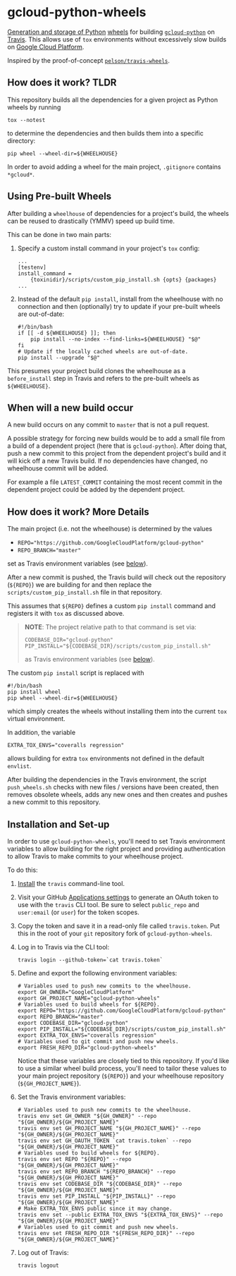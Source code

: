 gcloud-python-wheels
====================

[Generation and storage of Python](https://cloud.google.com/appengine/docs/python/endpoints/gen_clients) [wheels][1] for building
[`gcloud-python`][2] on [Travis][3]. This allows use of `tox`
environments without excessively slow builds on [Google Cloud Platform](https://cloud.google.com/).

Inspired by the proof-of-concept [`pelson/travis-wheels`][4].

## How does it work? TLDR

This repository builds all the dependencies for a given project
as Python wheels by running

```
tox --notest
```

to determine the dependencies and then builds them into a
specific directory:

```
pip wheel --wheel-dir=${WHEELHOUSE}
```

In order to avoid adding a wheel for the main project, `.gitignore`
contains `*gcloud*`.

## Using Pre-built Wheels

After building a `wheelhouse` of dependencies for a project's build,
the wheels can be reused to drastically (YMMV) speed up build time.

This can be done in two main parts:

1. Specify a custom install command in your project's `tox` config:

   ```
   ...
   [testenv]
   install_command =
       {toxinidir}/scripts/custom_pip_install.sh {opts} {packages}
   ...
   ```

2. Instead of the default `pip install`, install from the wheelhouse
   with no connection and then (optionally) try to update if your pre-built
   wheels are out-of-date:

   ```
   #!/bin/bash
   if [[ -d ${WHEELHOUSE} ]]; then
       pip install --no-index --find-links=${WHEELHOUSE} "$@"
   fi
   # Update if the locally cached wheels are out-of-date.
   pip install --upgrade "$@"
   ```

This presumes your project build clones the wheelhouse
as a `before_install` step in Travis and refers to the pre-built wheels
as `${WHEELHOUSE}`.

## When will a new build occur

A new build occurs on any commit to `master` that is not a pull request.

A possible strategy for forcing new builds would be to add a small file
from a build of a dependent project (here that is `gcloud-python`).
After doing that, push a new commit to this project from the dependent
project's build and it will kick off a new Travis build. If no
dependencies have changed, no wheelhouse commit will be added.

For example a file `LATEST_COMMIT` containing the most recent commit in
the dependent project could be added by the dependent project.

## How does it work? More Details

The main project (i.e. not the wheelhouse) is determined by the values

- `REPO="https://github.com/GoogleCloudPlatform/gcloud-python"`
- `REPO_BRANCH="master"`

set as Travis environment variables (see [below](#installation-and-set-up)).

After a new commit is pushed, the Travis build will check out the
repository (`${REPO}`) we are building for and then replace the
`scripts/custom_pip_install.sh` file in that repository.

This assumes that `${REPO}` defines a custom `pip install` command
and registers it with `tox` as discussed above.

> **NOTE**: The project relative path to that command is set via:
>
> ```
> CODEBASE_DIR="gcloud-python"
> PIP_INSTALL="${CODEBASE_DIR}/scripts/custom_pip_install.sh"
> ```
>
> as Travis environment variables (see [below](#installation-and-set-up)).

The custom `pip install` script is replaced with

```
#!/bin/bash
pip install wheel
pip wheel --wheel-dir=${WHEELHOUSE}
```

which simply creates the wheels without installing them into
the current `tox` virtual environment.

In addition, the variable

```
EXTRA_TOX_ENVS="coveralls regression"
```

allows building for extra `tox` environments not defined in the
default `envlist`.

After building the dependencies in the Travis environment, the script
`push_wheels.sh` checks with new files / versions have been created,
then removes obsolete wheels, adds any new ones and then creates
and pushes a new commit to this repository.

## Installation and Set-up

In order to use `gcloud-python-wheels`, you'll need to set Travis
environment variables to allow building for the right project
and providing authentication to allow Travis to make commits
to your wheelhouse project.

To do this:

1. [Install][6] the `travis` command-line tool.

1. Visit your GitHub [Applications settings][5] to generate an OAuth token
   to use with the `travis` CLI tool. Be sure to select `public_repo`
   and `user:email` (or `user`) for the token scopes.

1. Copy the token and save it in a read-only file called `travis.token`.
   Put this in the root of your `git` repository fork of
   `gcloud-python-wheels`.

1. Log in to Travis via the CLI tool:

   ```
   travis login --github-token=`cat travis.token`
   ```

1. Define and export the following environment variables:

   ```
   # Variables used to push new commits to the wheelhouse.
   export GH_OWNER="GoogleCloudPlatform"
   export GH_PROJECT_NAME="gcloud-python-wheels"
   # Variables used to build wheels for ${REPO}.
   export REPO="https://github.com/GoogleCloudPlatform/gcloud-python"
   export REPO_BRANCH="master"
   export CODEBASE_DIR="gcloud-python"
   export PIP_INSTALL="${CODEBASE_DIR}/scripts/custom_pip_install.sh"
   export EXTRA_TOX_ENVS="coveralls regression"
   # Variables used to git commit and push new wheels.
   export FRESH_REPO_DIR="gcloud-python-wheels"
   ```

   Notice that these variables are closely tied to this repository. If
   you'd like to use a similar wheel build process, you'll need to
   tailor these values to your main project repository (`${REPO}`) and
   your wheelhouse repository (`${GH_PROJECT_NAME}`).

1. Set the Travis environment variables:

   ```
   # Variables used to push new commits to the wheelhouse.
   travis env set GH_OWNER "${GH_OWNER}" --repo "${GH_OWNER}/${GH_PROJECT_NAME}"
   travis env set GH_PROJECT_NAME "${GH_PROJECT_NAME}" --repo "${GH_OWNER}/${GH_PROJECT_NAME}"
   travis env set GH_OAUTH_TOKEN `cat travis.token` --repo "${GH_OWNER}/${GH_PROJECT_NAME}"
   # Variables used to build wheels for ${REPO}.
   travis env set REPO "${REPO}" --repo "${GH_OWNER}/${GH_PROJECT_NAME}"
   travis env set REPO_BRANCH "${REPO_BRANCH}" --repo "${GH_OWNER}/${GH_PROJECT_NAME}"
   travis env set CODEBASE_DIR "${CODEBASE_DIR}" --repo "${GH_OWNER}/${GH_PROJECT_NAME}"
   travis env set PIP_INSTALL "${PIP_INSTALL}" --repo "${GH_OWNER}/${GH_PROJECT_NAME}"
   # Make EXTRA_TOX_ENVS public since it may change.
   travis env set --public EXTRA_TOX_ENVS "${EXTRA_TOX_ENVS}" --repo "${GH_OWNER}/${GH_PROJECT_NAME}"
   # Variables used to git commit and push new wheels.
   travis env set FRESH_REPO_DIR "${FRESH_REPO_DIR}" --repo "${GH_OWNER}/${GH_PROJECT_NAME}"
   ```

1. Log out of Travis:

   ```
   travis logout
   ```

[1]: http://pythonwheels.com/
[2]: https://github.com/GoogleCloudPlatform/gcloud-python
[3]: https://travis-ci.org
[4]: https://github.com/pelson/travis-wheels
[5]: https://github.com/settings/tokens/new
[6]: https://github.com/travis-ci/travis.rb#installation
